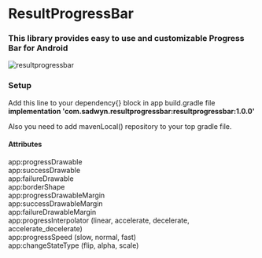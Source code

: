 # ResultProgressBar
### This library provides easy to use and customizable Progress Bar for Android
![resultprogressbar](https://user-images.githubusercontent.com/20640251/62414540-9157b400-b625-11e9-99cb-9d6081d3efb2.gif)

### Setup
   Add this line to your dependency{} block in app build.gradle file<br>
   <b>implementation 'com.sadwyn.resultprogressbar:resultprogressbar:1.0.0'</b><br>
   
   Also you need to add mavenLocal() repository to your top gradle file.

#### Attributes

   app:progressDrawable<br>
   app:successDrawable<br>
   app:failureDrawable<br>
   app:borderShape<br>
   app:progressDrawableMargin<br>
   app:successDrawableMargin<br>
   app:failureDrawableMargin<br>
   app:progressInterpolator (linear, accelerate, decelerate, accelerate_decelerate)<br>
   app:progressSpeed (slow, normal, fast)<br>
   app:changeStateType (flip, alpha, scale)<br>
           
 
